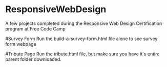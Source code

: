 # ResponsiveWebDesign
A few projects completed during the Responsive Web Design Certification program at Free Code Camp

#Survey Form
Run the build-a-survey-form.html file alone to see survey form webpage

#Tribute Page
Run the tribute.html file, but make sure you have it's entire parent folder downloaded.
